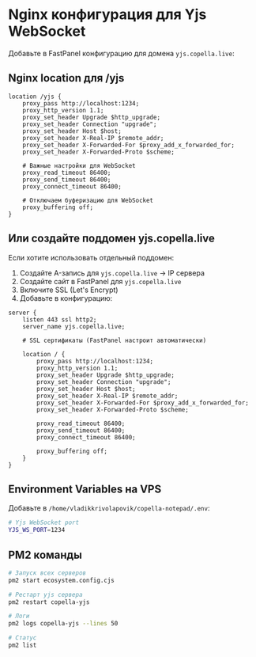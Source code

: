 # Nginx конфигурация для Yjs WebSocket

Добавьте в FastPanel конфигурацию для домена `yjs.copella.live`:

## Nginx location для /yjs

```nginx
location /yjs {
    proxy_pass http://localhost:1234;
    proxy_http_version 1.1;
    proxy_set_header Upgrade $http_upgrade;
    proxy_set_header Connection "upgrade";
    proxy_set_header Host $host;
    proxy_set_header X-Real-IP $remote_addr;
    proxy_set_header X-Forwarded-For $proxy_add_x_forwarded_for;
    proxy_set_header X-Forwarded-Proto $scheme;
    
    # Важные настройки для WebSocket
    proxy_read_timeout 86400;
    proxy_send_timeout 86400;
    proxy_connect_timeout 86400;
    
    # Отключаем буферизацию для WebSocket
    proxy_buffering off;
}
```

## Или создайте поддомен yjs.copella.live

Если хотите использовать отдельный поддомен:

1. Создайте A-запись для `yjs.copella.live` → IP сервера
2. Создайте сайт в FastPanel для `yjs.copella.live`
3. Включите SSL (Let's Encrypt)
4. Добавьте в конфигурацию:

```nginx
server {
    listen 443 ssl http2;
    server_name yjs.copella.live;
    
    # SSL сертификаты (FastPanel настроит автоматически)
    
    location / {
        proxy_pass http://localhost:1234;
        proxy_http_version 1.1;
        proxy_set_header Upgrade $http_upgrade;
        proxy_set_header Connection "upgrade";
        proxy_set_header Host $host;
        proxy_set_header X-Real-IP $remote_addr;
        proxy_set_header X-Forwarded-For $proxy_add_x_forwarded_for;
        proxy_set_header X-Forwarded-Proto $scheme;
        
        proxy_read_timeout 86400;
        proxy_send_timeout 86400;
        proxy_connect_timeout 86400;
        
        proxy_buffering off;
    }
}
```

## Environment Variables на VPS

Добавьте в `/home/vladikkrivolapovik/copella-notepad/.env`:

```bash
# Yjs WebSocket port
YJS_WS_PORT=1234
```

## PM2 команды

```bash
# Запуск всех серверов
pm2 start ecosystem.config.cjs

# Рестарт yjs сервера
pm2 restart copella-yjs

# Логи
pm2 logs copella-yjs --lines 50

# Статус
pm2 list
```

